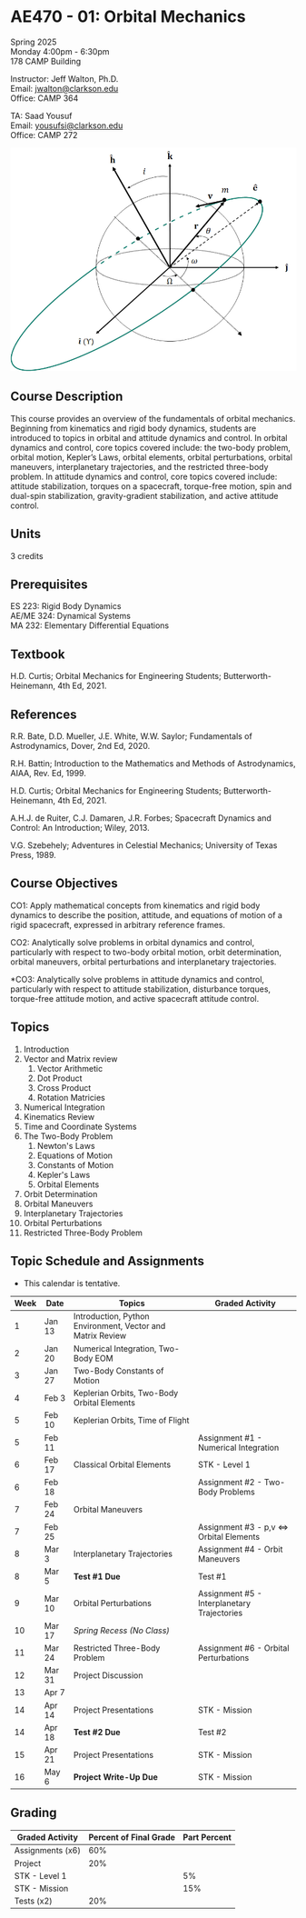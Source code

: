 
# AE470 - 01: Orbital Mechanics

Spring 2025  
Monday 4:00pm - 6:30pm  
178 CAMP Building  

Instructor: Jeff Walton, Ph.D.  
Email: <jwalton@clarkson.edu>  
Office: CAMP 364  

TA: Saad Yousuf  
Email: <yousufsi@clarkson.edu>  
Office: CAMP 272  


![AE470](images/COE.png)

## Course Description

This course provides an overview of the fundamentals of orbital mechanics. Beginning from kinematics and rigid body dynamics, students are introduced to topics in orbital and attitude dynamics and control. In orbital dynamics and control, core topics covered include: the two-body problem, orbital motion, Kepler’s Laws, orbital elements, orbital perturbations, orbital maneuvers, interplanetary trajectories, and the restricted three-body problem. In attitude dynamics and control, core topics covered include: attitude stabilization, torques on a spacecraft, torque-free motion, spin and dual-spin stabilization, gravity-gradient stabilization, and active attitude control.

## Units

3 credits

## Prerequisites

ES 223: Rigid Body Dynamics  
AE/ME 324: Dynamical Systems  
MA 232: Elementary Differential Equations  

## Textbook

H.D. Curtis; Orbital Mechanics for Engineering Students; Butterworth-Heinemann, 4th Ed, 2021.

## References

   R.R. Bate, D.D. Mueller, J.E. White, W.W. Saylor; Fundamentals of Astrodynamics, Dover, 2nd Ed, 2020.  

   R.H. Battin; Introduction to the Mathematics and Methods of Astrodynamics, AIAA, Rev. Ed, 1999.  

   H.D. Curtis; Orbital Mechanics for Engineering Students; Butterworth-Heinemann, 4th Ed, 2021.

   A.H.J. de Ruiter, C.J. Damaren, J.R. Forbes; Spacecraft Dynamics and Control: An Introduction; Wiley, 2013.

   V.G. Szebehely; Adventures in Celestial Mechanics; University of Texas Press, 1989.  

## Course Objectives

   CO1: Apply mathematical concepts from kinematics and rigid body dynamics to describe the position, attitude, and equations of motion of a rigid spacecraft, expressed in arbitrary reference frames.  

   CO2: Analytically solve problems in orbital dynamics and control, particularly with respect to two-body orbital motion, orbit determination, orbital maneuvers, orbital perturbations and interplanetary trajectories.  

   *CO3: Analytically solve problems in attitude dynamics and control, particularly with respect to attitude stabilization, disturbance torques, torque-free attitude motion, and active spacecraft attitude control.  

## Topics

1. Introduction
2. Vector and Matrix review
   1. Vector Arithmetic
   2. Dot Product
   3. Cross Product
   4. Rotation Matricies
3. Numerical Integration
4. Kinematics Review
5. Time and Coordinate Systems
6. The Two-Body Problem
   1. Newton's Laws
   2. Equations of Motion
   3. Constants of Motion
   4. Kepler's Laws
   5. Orbital Elements
7. Orbit Determination
8. Orbital Maneuvers
9. Interplanetary Trajectories
10. Orbital Perturbations
11. Restricted Three-Body Problem

## Topic Schedule and Assignments

* This calendar is tentative.

| Week  | Date | Topics | Graded Activity |
| ----- | ---- | ------ | ----------- |
| 1  | Jan 13 | Introduction, Python Environment, Vector and Matrix Review |  |
| 2  | Jan 20 | Numerical Integration, Two-Body EOM |  |
| 3  | Jan 27 | Two-Body Constants of Motion |  |
| 4  | Feb 3 | Keplerian Orbits, Two-Body Orbital Elements |  |
| 5  | Feb 10 | Keplerian Orbits, Time of Flight |  |
| 5  | Feb 11 |  | Assignment #1 - Numerical Integration |
| 6  | Feb 17 | Classical Orbital Elements | STK - Level 1 |
| 6  | Feb 18 |  | Assignment #2 - Two-Body Problems |
| 7  | Feb 24 | Orbital Maneuvers |  |
| 7  | Feb 25 |  | Assignment #3 - p,v <=> Orbital Elements |
| 8  | Mar 3 | Interplanetary Trajectories | Assignment #4 - Orbit Maneuvers |
| 8  | Mar 5 | **Test #1 Due** | Test #1 |
| 9  | Mar 10 | Orbital Perturbations | Assignment #5 - Interplanetary Trajectories |
| 10  | Mar 17 | *Spring Recess (No Class)* |  |
| 11  | Mar 24 | Restricted Three-Body Problem | Assignment #6 - Orbital Perturbations |
| 12  | Mar 31 | Project Discussion  |  |
| 13  | Apr 7 |  |  |
| 14  | Apr 14 | Project Presentations | STK - Mission |
| 14  | Apr 18 | **Test #2 Due** | Test #2 |
| 15  | Apr 21 | Project Presentations | STK - Mission |
| 16  | May 6 | **Project Write-Up Due** | STK - Mission |


## Grading

| Graded Activity | Percent of Final Grade | Part Percent |
| --------------- | ---------------------- | ------------ |
| Assignments (x6) | 60% |  |
| Project | 20% |  |
| STK - Level 1 |  | 5% |
| STK - Mission |  | 15% |
| Tests (x2) | 20% |  |
